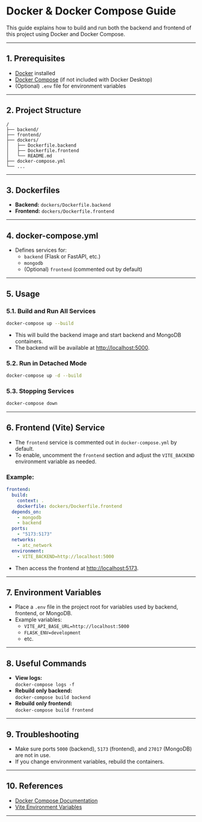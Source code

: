 # Docker & Docker Compose Guide

This guide explains how to build and run both the backend and frontend of this project using Docker and Docker Compose.

---

## 1. Prerequisites

- [Docker](https://docs.docker.com/get-docker/) installed
- [Docker Compose](https://docs.docker.com/compose/install/) (if not included with Docker Desktop)
- (Optional) `.env` file for environment variables

---

## 2. Project Structure

```
/
├── backend/
├── frontend/
├── dockers/
│   ├── Dockerfile.backend
│   ├── Dockerfile.frontend
│   └── README.md
├── docker-compose.yml
└── ...
```

---

## 3. Dockerfiles

- **Backend:** `dockers/Dockerfile.backend`
- **Frontend:** `dockers/Dockerfile.frontend`

---

## 4. docker-compose.yml

- Defines services for:
  - `backend` (Flask or FastAPI, etc.)
  - `mongodb`
  - (Optional) `frontend` (commented out by default)

---

## 5. Usage

### 5.1. Build and Run All Services

```sh
docker-compose up --build
```

- This will build the backend image and start backend and MongoDB containers.
- The backend will be available at [http://localhost:5000](http://localhost:5000).

### 5.2. Run in Detached Mode

```sh
docker-compose up -d --build
```

### 5.3. Stopping Services

```sh
docker-compose down
```

---

## 6. Frontend (Vite) Service

- The `frontend` service is commented out in `docker-compose.yml` by default.
- To enable, uncomment the `frontend` section and adjust the `VITE_BACKEND` environment variable as needed.

### Example:

```yaml
frontend:
  build:
    context: .
    dockerfile: dockers/Dockerfile.frontend
  depends_on:
    - mongodb
    - backend
  ports:
    - "5173:5173"
  networks:
    - atc_network
  environment:
    - VITE_BACKEND=http://localhost:5000
```

- Then access the frontend at [http://localhost:5173](http://localhost:5173).

---

## 7. Environment Variables

- Place a `.env` file in the project root for variables used by backend, frontend, or MongoDB.
- Example variables:
  - `VITE_API_BASE_URL=http://localhost:5000`
  - `FLASK_ENV=development`
  - etc.

---

## 8. Useful Commands

- **View logs:**  
  `docker-compose logs -f`
- **Rebuild only backend:**  
  `docker-compose build backend`
- **Rebuild only frontend:**  
  `docker-compose build frontend`

---

## 9. Troubleshooting

- Make sure ports `5000` (backend), `5173` (frontend), and `27017` (MongoDB) are not in use.
- If you change environment variables, rebuild the containers.

---

## 10. References

- [Docker Compose Documentation](https://docs.docker.com/compose/)
- [Vite Environment Variables](https://vitejs.dev/guide/env-and-mode.html)

--- 